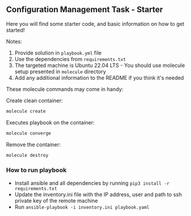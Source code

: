 ## Configuration Management Task - Starter

Here you will find some starter code, and basic information on how to get started!

Notes:

1. Provide solution in `playbook.yml` file
2. Use the dependencies from `requirements.txt`
3. The targeted machine is Ubuntu 22.04 LTS - You should use molecule setup presented in `molecule` directory
4. Add any additional information to the README if you think it's needed

These molecule commands may come in handy:

Create clean container:

```bash
molecule create
```

Executes playbook on the container:

```bash
molecule converge
```

Remove the container:

```bash
molecule destroy
```

### How to run playbook
- Install ansible and all dependencies by running `pip3 install -r requirements.txt`
- Update the inventory.ini file with the IP address, user and path to ssh private key of the remote machine
- Run `ansible-playbook -i inventory.ini playbook.yaml`